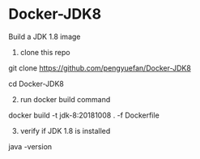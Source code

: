 # Docker-JDK8

Build a JDK 1.8 image

1. clone this repo

  git clone https://github.com/pengyuefan/Docker-JDK8

  cd Docker-JDK8

2. run docker build command

  docker build -t jdk-8:20181008 . -f Dockerfile

3. verify if JDK 1.8 is installed

  java -version
